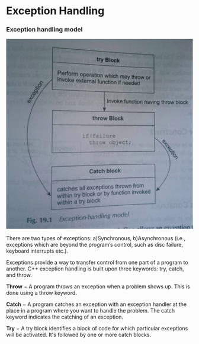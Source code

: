 # Exception Handling

### Exception handling model
![](1.jpg)

There are two types of exceptions: a)Synchronous, b)Asynchronous (i.e., exceptions which are beyond the program’s control, such as disc failure, keyboard interrupts etc.).

Exceptions provide a way to transfer control from one part of a program to another. C++ exception handling is built upon three keywords: try, catch, and throw.

**Throw** − A program throws an exception when a problem shows up. This is done using a throw keyword.

**Catch** − A program catches an exception with an exception handler at the place in a program where you want to handle the problem. The catch keyword indicates the catching of an exception.

**Try** − A try block identifies a block of code for which particular exceptions will be activated. It's followed by one or more catch blocks.